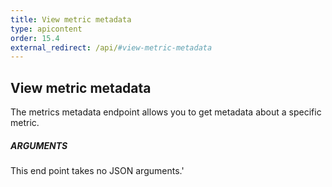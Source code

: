 ```yaml
---
title: View metric metadata
type: apicontent
order: 15.4
external_redirect: /api/#view-metric-metadata
---
```

## View metric metadata

The metrics metadata endpoint allows you to get metadata about a specific metric.

##### ARGUMENTS

This end point takes no JSON arguments.'

